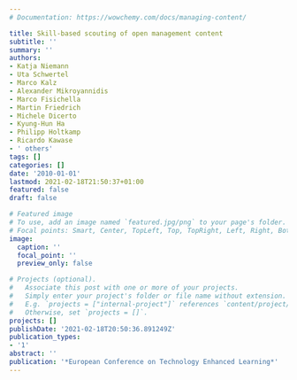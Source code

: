 ```yaml
---
# Documentation: https://wowchemy.com/docs/managing-content/

title: Skill-based scouting of open management content
subtitle: ''
summary: ''
authors:
- Katja Niemann
- Uta Schwertel
- Marco Kalz
- Alexander Mikroyannidis
- Marco Fisichella
- Martin Friedrich
- Michele Dicerto
- Kyung-Hun Ha
- Philipp Holtkamp
- Ricardo Kawase
- ' others'
tags: []
categories: []
date: '2010-01-01'
lastmod: 2021-02-18T21:50:37+01:00
featured: false
draft: false

# Featured image
# To use, add an image named `featured.jpg/png` to your page's folder.
# Focal points: Smart, Center, TopLeft, Top, TopRight, Left, Right, BottomLeft, Bottom, BottomRight.
image:
  caption: ''
  focal_point: ''
  preview_only: false

# Projects (optional).
#   Associate this post with one or more of your projects.
#   Simply enter your project's folder or file name without extension.
#   E.g. `projects = ["internal-project"]` references `content/project/deep-learning/index.md`.
#   Otherwise, set `projects = []`.
projects: []
publishDate: '2021-02-18T20:50:36.891249Z'
publication_types:
- '1'
abstract: ''
publication: '*European Conference on Technology Enhanced Learning*'
---
```

